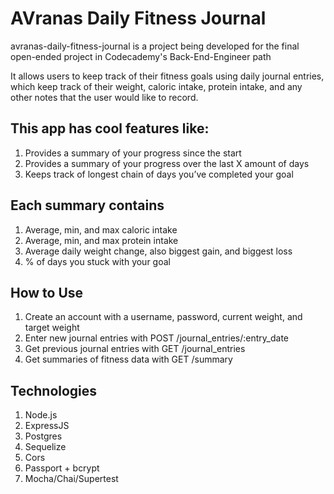 # AVranas Daily Fitness Journal

avranas-daily-fitness-journal is a project being developed for the final open-ended project in Codecademy's Back-End-Engineer path

It allows users to keep track of their fitness goals using daily journal entries, which keep track of their weight, caloric intake, protein intake, and any other notes that the user would like to record.

## This app has cool features like:
1. Provides a summary of your progress since the start
2. Provides a summary of your progress over the last X amount of days
3. Keeps track of longest chain of days you’ve completed your goal

## Each summary contains
1. Average, min, and max caloric intake
2. Average, min, and max protein intake
3. Average daily weight change, also biggest gain, and biggest loss
4. % of days you stuck with your goal

## How to Use
1. Create an account with a username, password, current weight, and target weight
2. Enter new journal entries with POST /journal_entries/:entry_date
3. Get previous journal entries with GET /journal_entries
4. Get summaries of fitness data with GET /summary

## Technologies
1. Node.js
2. ExpressJS
3. Postgres
4. Sequelize
5. Cors
6. Passport + bcrypt
7. Mocha/Chai/Supertest